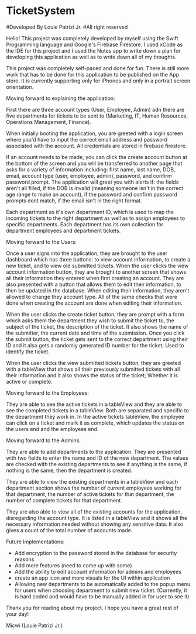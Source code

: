 # TicketSystem

#Developed By Louie Patrizi Jr. 
#All right reserved

Hello! This project was completely developed by myself using the Swift Programming language and Google's Firebase Firestore. I used xCode as the IDE for this project and I used the Notes app to write down a plan for developing this application as well as to write down all of my thoughts.

This project was completely self-paced and done for fun. There is still more work that has to be done for this application to be published on the App store. It is currently supporting only for iPhones and only in a portrait screen orientation.

Moving forward to explaining the application:

First there are three account types (User, Employee, Admin) adn there are five departments for tickets to be sent to (Marketing, IT, Human Resources, Operations Management, Finance). 

When initially booting the application, you are greeted with a login screen where you'd have to input the correct email address and password associated with the account. All credentials are stored in firebase firestore. 

If an account needs to be made, you can click the create account button at the bottom of the screen and you will be transferred to another page that asks for a variety of information including: first name, last name, DOB, email, account type (user, employee, admin), password, and confirm password prompt. The application will greet you with alerts if: the fields aren't all filled, if the DOB is invalid (meaning someone isn't in the correct age range to make an account), if the password and confirm password prompts dont match, if the email isn't in the right format. 

Each department as it's own department ID, which is used to map the incoming tickets to the right department as well as to assign employees to specific departments. Each department has its own collection for department employees and department tickets.

Moving forward to the Users:

Once a user signs into the application, they are brought to the user dashboard which has three buttons: to view account information, to create a new ticket, and to view old submitted tickets. When the user clicks the view account information button, they are brought to another screen that shows all their information they entered when first creating an account. They are also presented with a button that allows them to edit their information, to then be updated in the database. When editing their information, they aren't allowed to change they account type. All of the same checks that were done when creating the account are done when editing their information.  

When the user clicks the create ticket button, they are prompt with a form which asks them the department they wish to submit the ticket to, the subject of the ticket, the description of the ticket. It also shows the name of the submitter, the current date and time of the submission. Once you click the submit button, the ticket gets sent to the correct department using their ID and it also gets a randomly generated ID number for the ticket; Used to identify the ticket.

When the user clicks the view submitted tickets button, they are greeted with a tableView that shows all their previously submitted tickets with all their information and it also shows the status of the ticket; Whether it is active or complete.


Moving forward to the Employees:

They are able to see the active tickets in a tableView and they are able to see the completed tickets in a tableView. Both are separated and specific to the department they work in. In the active tickets tableView, the employee can click on a ticket and mark it as complete, which updates the status on the users end and the employees end.


Moving forward to the Admins: 

They are able to add departments to the application. They are presented with two fields to enter the name and ID of the new department. The values are checked with the existing departments to see if anything is the same, if nothing is the same, then the department is created. 

They are able to view the existing departments in a tableView and each department section shows the number of current employees working for that department, the number of active tickets for that department, the number of complete tickets for that department. 

They are also able to view all of the existing accounts for the application, disregarding the account type. It is listed in a tableView and it shows all the necessary information needed without showing any sensitive data. It also gives a count of the total number of accounts made.


Future Implementations:

- Add encryption to the password stored in the database for security reasons
- Add more features (need to come up with some)
- Add the ability to edit account information for admins and employees
- create an app icon and more visuals for the UI within application
- Allowing new departments to be automatically added to the popup menu for users when choosing department to submit new ticket. (Currently, it is hard coded and would have to be manually added in for user to see it)


Thank you for reading about my project. I hope you have a great rest of your day!

Micwi (Louie Patrizi Jr.)


